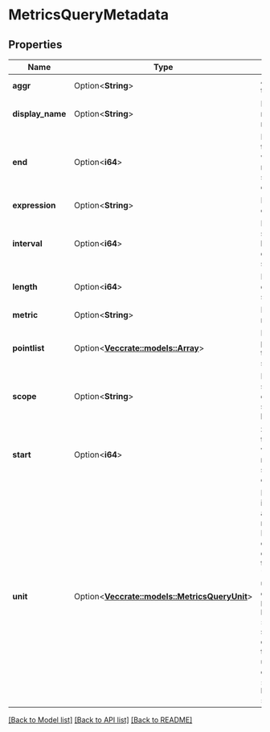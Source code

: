 # MetricsQueryMetadata

## Properties

Name | Type | Description | Notes
------------ | ------------- | ------------- | -------------
**aggr** | Option<**String**> | Aggregation type. | [optional][readonly]
**display_name** | Option<**String**> | Display name of the metric. | [optional][readonly]
**end** | Option<**i64**> | End of the time window, milliseconds since Unix epoch. | [optional][readonly]
**expression** | Option<**String**> | Metric expression. | [optional][readonly]
**interval** | Option<**i64**> | Number of seconds between data samples. | [optional][readonly]
**length** | Option<**i64**> | Number of data samples. | [optional][readonly]
**metric** | Option<**String**> | Metric name. | [optional][readonly]
**pointlist** | Option<[**Vec<crate::models::Array>**](array.md)> | List of points of the time series. | [optional][readonly]
**scope** | Option<**String**> | Metric scope, comma separated list of tags. | [optional][readonly]
**start** | Option<**i64**> | Start of the time window, milliseconds since Unix epoch. | [optional][readonly]
**unit** | Option<[**Vec<crate::models::MetricsQueryUnit>**](MetricsQueryUnit.md)> | Detailed information about the metric unit. First element describes the \"primary unit\" (for example, `bytes` in `bytes per second`), second describes the \"per unit\" (for example, `second` in `bytes per second`). | [optional][readonly]

[[Back to Model list]](../README.md#documentation-for-models) [[Back to API list]](../README.md#documentation-for-api-endpoints) [[Back to README]](../README.md)


